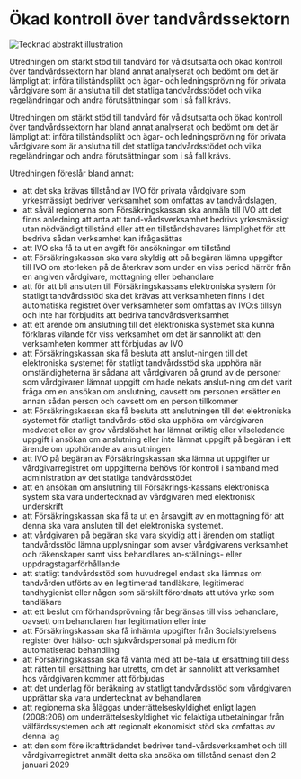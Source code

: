 # Ökad kontroll över tandvårdssektorn

![Tecknad abstrakt illustration](/contentassets/22a698793f9f430181c6d62da5cfb6c2/sou-2023_82-thumbnail-150x200px.jpg?width=150&quality=85)

Utredningen om stärkt stöd till tandvård för våldsutsatta och ökad kontroll över tandvårdssektorn har bland annat analyserat och bedömt om det är lämpligt att införa tillståndsplikt och ägar- och ledningsprövning för privata vårdgivare som är anslutna till det statliga tandvårdsstödet och vilka regeländringar och andra förutsättningar som i så fall krävs.

Utredningen om stärkt stöd till tandvård för våldsutsatta och ökad kontroll över tandvårdssektorn har bland annat analyserat och bedömt om det är lämpligt att införa tillståndsplikt och ägar- och ledningsprövning för privata vårdgivare som är anslutna till det statliga tandvårdsstödet och vilka regeländringar och andra förutsättningar som i så fall krävs.

Utredningen föreslår bland annat:

* att det ska krävas tillstånd av IVO för privata vårdgivare som yrkesmässigt bedriver verksamhet som omfattas av tandvårdslagen,
* att såväl regionerna som Försäkringskassan ska anmäla till IVO att det finns anledning att anta att tand-vårdsverksamhet bedrivs yrkesmässigt utan nödvändigt tillstånd eller att en tillståndshavares lämplighet för att bedriva sådan verksamhet kan ifrågasättas
* att IVO ska få ta ut en avgift för ansökningar om tillstånd
* att Försäkringskassan ska vara skyldig att på begäran lämna uppgifter till IVO om storleken på de återkrav som under en viss period härrör från en angiven vårdgivare, mottagning eller behandlare
* att för att bli ansluten till Försäkringskassans elektroniska system för statligt tandvårdsstöd ska det krävas att verksamheten finns i det automatiska registret över verksamheter som omfattas av IVO:s tillsyn och inte har förbjudits att bedriva tandvårdsverksamhet
* att ett ärende om anslutning till det elektroniska systemet ska kunna förklaras vilande för viss verksamhet om det är sannolikt att den verksamheten kommer att förbjudas av IVO
* att Försäkringskassan ska få besluta att anslut-ningen till det elektroniska systemet för statligt tandvårdsstöd ska upphöra när omständigheterna är sådana att vårdgivaren på grund av de personer som vårdgivaren lämnat uppgift om hade nekats anslut-ning om det varit fråga om en ansökan om anslutning, oavsett om personen ersätter en annan sådan person och oavsett om en person tillkommer
* att Försäkringskassan ska få besluta att anslutningen till det elektroniska systemet för statligt tandvårds-stöd ska upphöra om vårdgivaren medvetet eller av grov vårdslöshet har lämnat oriktig eller vilseledande uppgift i ansökan om anslutning eller inte lämnat uppgift på begäran i ett ärende om upphörande av anslutningen
* att IVO på begäran av Försäkringskassan ska lämna ut uppgifter ur vårdgivarregistret om uppgifterna behövs för kontroll i samband med administration av det statliga tandvårdsstödet
* att en ansökan om anslutning till Försäkrings-kassans elektroniska system ska vara undertecknad av vårdgivaren med elektronisk underskrift
* att Försäkringskassan ska få ta ut en årsavgift av en mottagning för att denna ska vara ansluten till det elektroniska systemet.
* att vårdgivaren på begäran ska vara skyldig att i ärenden om statligt tandvårdsstöd lämna upplysningar som avser vårdgivarens verksamhet och räkenskaper samt viss behandlares an-ställnings- eller uppdragstagarförhållande
* att statligt tandvårdsstöd som huvudregel endast ska lämnas om tandvården utförts av en legitimerad tandläkare, legitimerad tandhygienist eller någon som särskilt förordnats att utöva yrke som tandläkare
* att ett beslut om förhandsprövning får begränsas till viss behandlare, oavsett om behandlaren har legitimation eller inte
* att Försäkringskassan ska få inhämta uppgifter från Socialstyrelsens register över hälso- och sjukvårdspersonal på medium för automatiserad behandling
* att Försäkringskassan ska få vänta med att be-tala ut ersättning till dess att rätten till ersättning har utretts, om det är sannolikt att verksamhet hos vårdgivaren kommer att förbjudas
* att det underlag för beräkning av statligt tandvårdsstöd som vårdgivaren upprättar ska vara undertecknat av behandlaren
* att regionerna ska åläggas underrättelseskyldighet enligt lagen (2008:206) om underrättelseskyldighet vid felaktiga utbetalningar från välfärdssystemen och att regionalt ekonomiskt stöd ska omfattas av denna lag
* att den som före ikraftträdandet bedriver tand-vårdsverksamhet och till vårdgivarregistret anmält detta ska ansöka om tillstånd senast den 2 januari 2029
